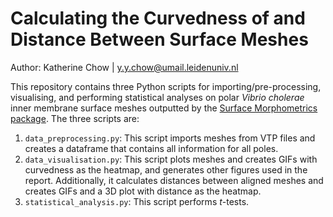 # Calculating the Curvedness of and Distance Between Surface Meshes

Author: Katherine Chow | y.y.chow@umail.leidenuniv.nl

This repository contains three Python scripts for importing/pre-processing, visualising, and performing statistical analyses on polar _Vibrio cholerae_ inner membrane surface meshes outputted by the [Surface Morphometrics package](https://github.com/GrotjahnLab/surface_morphometrics). The three scripts are:

1. `data_preprocessing.py`: This script imports meshes from VTP files and creates a dataframe that contains all information for all poles. 
2. `data_visualisation.py`: This script plots meshes and creates GIFs with curvedness as the heatmap, and generates other figures used in the report. Additionally, it calculates distances between aligned meshes and creates GIFs and a 3D plot with distance as the heatmap.
3. `statistical_analysis.py`: This script performs _t_-tests.
